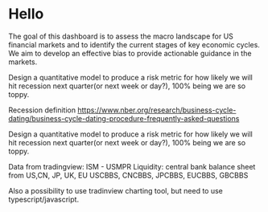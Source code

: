 # Hello

The goal of this dashboard is to assess the macro landscape for US financial markets and to identify the current stages of key economic cycles. We aim to develop an effective bias to provide actionable guidance in the markets.

Design a quantitative model to produce a risk metric for how likely we will hit recession next quarter(or next week or day?), 100% being we are so toppy.




Recession definition
https://www.nber.org/research/business-cycle-dating/business-cycle-dating-procedure-frequently-asked-questions

Design a quantitative model to produce a risk metric for how likely we will hit recession next quarter(or next week or day?), 100% being we are so toppy.

Data from tradingview: 
ISM - USMPR
Liquidity: central bank balance sheet from US,CN, JP, UK, EU
USCBBS, CNCBBS, JPCBBS, EUCBBS, GBCBBS

Also a possibility to use tradinview charting tool, but need to use typescript/javascript.
